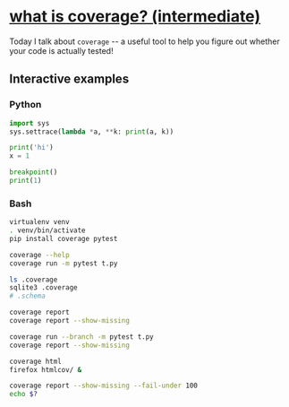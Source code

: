 # [what is coverage? (intermediate)](https://youtu.be/eQM3TOjsM_Q)

Today I talk about `coverage` -- a useful tool to help you figure out whether your code is actually tested!

## Interactive examples

### Python

```python
import sys
sys.settrace(lambda *a, **k: print(a, k))

print('hi')
x = 1

breakpoint()
print(1)
```

### Bash

```bash
virtualenv venv
. venv/bin/activate
pip install coverage pytest

coverage --help
coverage run -m pytest t.py

ls .coverage
sqlite3 .coverage
# .schema

coverage report
coverage report --show-missing

coverage run --branch -m pytest t.py
coverage report --show-missing

coverage html
firefox htmlcov/ &

coverage report --show-missing --fail-under 100
echo $?
```
